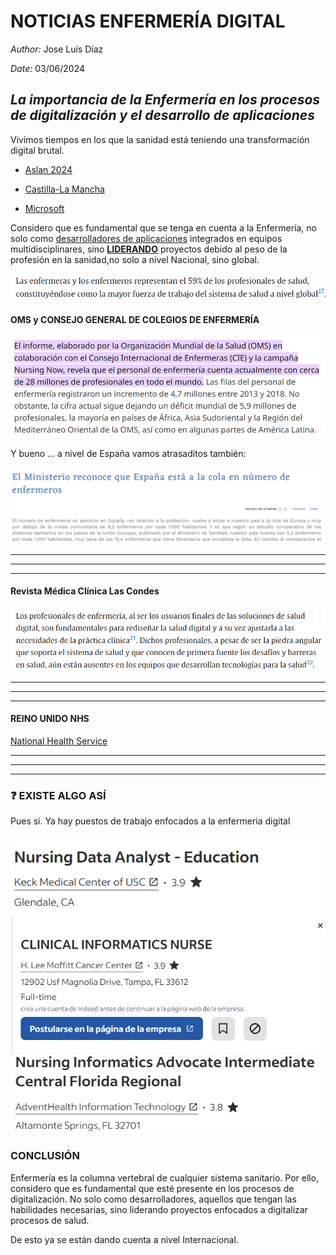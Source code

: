 
# NOTICIAS ENFERMERÍA DIGITAL
*Author:* Jose Luís Díaz

*Date:* 03/06/2024
## *La importancia de la Enfermería en los procesos de digitalización y el desarrollo de aplicaciones*


Vivimos tiempos en los que la sanidad está teniendo una transformación digital brutal. 

- [Aslan 2024](https://www.comunidad.madrid/noticias/2024/05/01/comunidad-madrid-reconocida-transformacion-digital-su-servicio-publico-salud)

- [Castilla-La Mancha](https://www.castillalamancha.es/actualidad/notasdeprensa/castilla-la-mancha-reconocida-nivel-nacional-por-el-proyecto-de-salud-digital)

- [Microsoft](https://www.google.com/search?q=microsoft+madrid+salud&sca_esv=5c0eb0a9121cd2be&rlz=1C1VDKB_esES1007ES1007&tbm=nws&prmd=nivbz&sxsrf=ADLYWIL5UNUMZZrXvRWbjP0hXSyO0_aJ1Q:1717398068858&source=lnt&tbs=qdr:y&sa=X&ved=2ahUKEwig5dOu7r6GAxWzhv0HHRMhD-gQpwV6BAgBEBA&biw=1163&bih=539&dpr=1.65)


Considero que es fundamental que se tenga en cuenta a la Enfermería, no solo como <u>desarrolladores de aplicaciones</u> integrados en equipos multidisciplinares, sino <u>**LIDERANDO**</u> proyectos debido al peso de la profesión en la sanidad,no solo a nivel Nacional, sino global.

[![articulo](./Enfermeria_global.PNG)](https://www.sciencedirect.com/science/article/pii/S0716864022001274?via%3Dihub)


#### OMS y CONSEJO GENERAL DE COLEGIOS DE ENFERMERÍA

[![articulo oms](./oms.PNG)](https://www.who.int/es/news/item/07-04-2020-who-and-partners-call-for-urgent-investment-in-nurses#:~:text=El%20informe%2C%20elaborado%20por%20la,profesionales%20en%20todo%20el%20mundo.)


Y bueno ... a nivel de España vamos atrasaditos también:


[![articulo CGCE](./CGCE.PNG)](https://www.consejogeneralenfermeria.org/actualidad-y-prensa/sala-de-prensa/noticias/item/7421-la-ratio-de-enfermeros-espanoles-a-la-cola-de-europa-una-vez-mas)



---
---
---


#### Revista Médica Clínica Las Condes



[![articulo 2](./Aun_ausentes.PNG)](https://www.sciencedirect.com/science/article/pii/S0716864022001274?via%3Dihub)


---
---
---

#### REINO UNIDO NHS

[National Health Service](https://transform.england.nhs.uk/digitise-connect-transform/what-good-looks-like/guidance-for-nursing-on-what-good-looks-like/
)

---
---
---


### ❓ EXISTE ALGO ASÍ

Pues si. Ya hay puestos de trabajo enfocados a la enfermeria digital

![indeed job](./DataAnalitycs.PNG)
![indeed job](./InformatisticNurse.PNG)
![indeed job](./InformatisticNurse2.PNG)



### CONCLUSIÓN 

Enfermería es la columna vertebral de cualquier sistema sanitario. Por ello, considero
que es fundamental que esté presente en los procesos de digitalización. No solo como desarrolladores, aquellos que tengan las habilidades necesarias, sino liderando proyectos enfocados a digitalizar procesos de salud.  

De esto ya se están dando cuenta a nivel Internacional.
